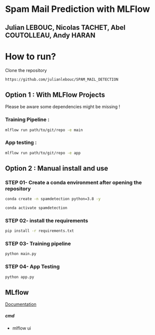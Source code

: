 # Spam Mail Prediction with MLFlow
## Julian LEBOUC, Nicolas TACHET, Abel COUTOLLEAU, Andy HARAN

# How to run?

Clone the repository

```bash
https://github.com/julianlebouc/SPAM_MAIL_DETECTION
```

## Option 1 : With MLFlow Projects
Please be aware some dependencies might be missing !
### Training Pipeline :
```bash
mlflow run path/to/git/repo -e main
```

### App testing :
```bash
mlflow run path/to/git/repo -e app
```

## Option 2 : Manual install and use

### STEP 01- Create a conda environment after opening the repository

```bash
conda create -n spamdetection python=3.8 -y
```

```bash
conda activate spamdetection
```


### STEP 02- install the requirements
```bash
pip install -r requirements.txt
```

### STEP 03- Training pipeline
```bash
python main.py
```

### STEP 04- App Testing
```bash
python app.py
```

## MLflow

[Documentation](https://mlflow.org/docs/latest/index.html)


##### cmd
- mlflow ui
